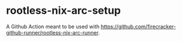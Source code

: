 # rootless-nix-arc-setup

A Github Action meant to be used with https://github.com/firecracker-github-runner/rootless-nix-arc-runner.
